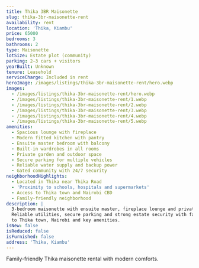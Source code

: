 ```yaml
---
title: Thika 3BR Maisonette
slug: thika-3br-maisonette-rent
availability: rent
location: 'Thika, Kiambu'
price: 65000
bedrooms: 3
bathrooms: 2
type: Maisonette
lotSize: Estate plot (community)
parking: 2–3 cars + visitors
yearBuilt: Unknown
tenure: Leasehold
serviceCharge: Included in rent
heroImage: /images/listings/thika-3br-maisonette-rent/hero.webp
images:
  - /images/listings/thika-3br-maisonette-rent/hero.webp
  - /images/listings/thika-3br-maisonette-rent/1.webp
  - /images/listings/thika-3br-maisonette-rent/2.webp
  - /images/listings/thika-3br-maisonette-rent/3.webp
  - /images/listings/thika-3br-maisonette-rent/4.webp
  - /images/listings/thika-3br-maisonette-rent/5.webp
amenities:
  - Spacious lounge with fireplace
  - Modern fitted kitchen with pantry
  - Ensuite master bedroom with balcony
  - Built-in wardrobes in all rooms
  - Private garden and outdoor space
  - Secure parking for multiple vehicles
  - Reliable water supply and backup power
  - Gated community with 24/7 security
neighborhoodHighlights:
  - Located in Thika near Thika Road
  - 'Proximity to schools, hospitals and supermarkets'
  - Access to Thika town and Nairobi CBD
  - Family-friendly neighborhood
description: |
  3-bedroom maisonette with ensuite master, fireplace lounge and private garden.
  Reliable utilities, secure parking and strong estate security with fast access
  to Thika town, Nairobi and key amenities.
isNew: false
isReduced: false
isFurnished: false
address: 'Thika, Kiambu'
---
```

Family-friendly Thika maisonette rental with modern comforts.
